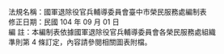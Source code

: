 法規名稱：國軍退除役官兵輔導委員會臺中市榮民服務處編制表  
修正日期：民國 104 年 09 月 01 日  
編 註：本編制表依據國軍退除役官兵輔導委員會各榮民服務處組織  
準則第 4 條訂定，內容請參閱相關圖表附檔。  



